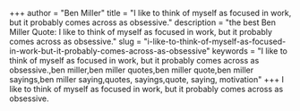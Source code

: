 +++
author = "Ben Miller"
title = "I like to think of myself as focused in work, but it probably comes across as obsessive."
description = "the best Ben Miller Quote: I like to think of myself as focused in work, but it probably comes across as obsessive."
slug = "i-like-to-think-of-myself-as-focused-in-work-but-it-probably-comes-across-as-obsessive"
keywords = "I like to think of myself as focused in work, but it probably comes across as obsessive.,ben miller,ben miller quotes,ben miller quote,ben miller sayings,ben miller saying,quotes, sayings,quote, saying, motivation"
+++
I like to think of myself as focused in work, but it probably comes across as obsessive.
